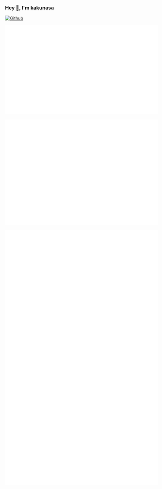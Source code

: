 ### Hey 👋, I'm kakunasa

[![Github](https://img.shields.io/github/followers/kakunasa?label=Follow&style=social)](https://github.com/kakunasa)

<p align="left">
  <img src="https://raw.githubusercontent.com/kakunasa/kakunasa/main/metrics.plugin.habits.charts.svg" width="600"/>
</p>

<p align="left">
  <img src="https://raw.githubusercontent.com/kakunasa/kakunasa/main/metrics.plugin.isocalendar.fullyear.svg" width="600"/>
</p>

<p align="left">
  <img src="https://raw.githubusercontent.com/kakunasa/kakunasa/main/github-metrics.svg" width="600"/> 
</p>

[](https://github-profile-summary-cards.vercel.app/api/cards/profile-details?username=kakunasa&theme=github)
[](https://github-profile-summary-cards.vercel.app/api/cards/productive-time?username=kakunasa&theme=github)
[](https://raw.githubusercontent.com/kakunasa/kakunasa/main/metrics.plugin.skyline.city.svg)
[](https://raw.githubusercontent.com/kakunasa/kakunasa/main/github-metrics.svg)

<!--
**kakunasa/kakunasa** is a ✨ _special_ ✨ repository because its `README.md` (this file) appears on your GitHub profile.

Here are some ideas to get you started:

- 🔭 I’m currently working on ...
- 🌱 I’m currently learning ...
- 👯 I’m looking to collaborate on ...
- 🤔 I’m looking for help with ...
- 💬 Ask me about ...
- 📫 How to reach me: ...
- 😄 Pronouns: ...
- ⚡ Fun fact: ...
-->
